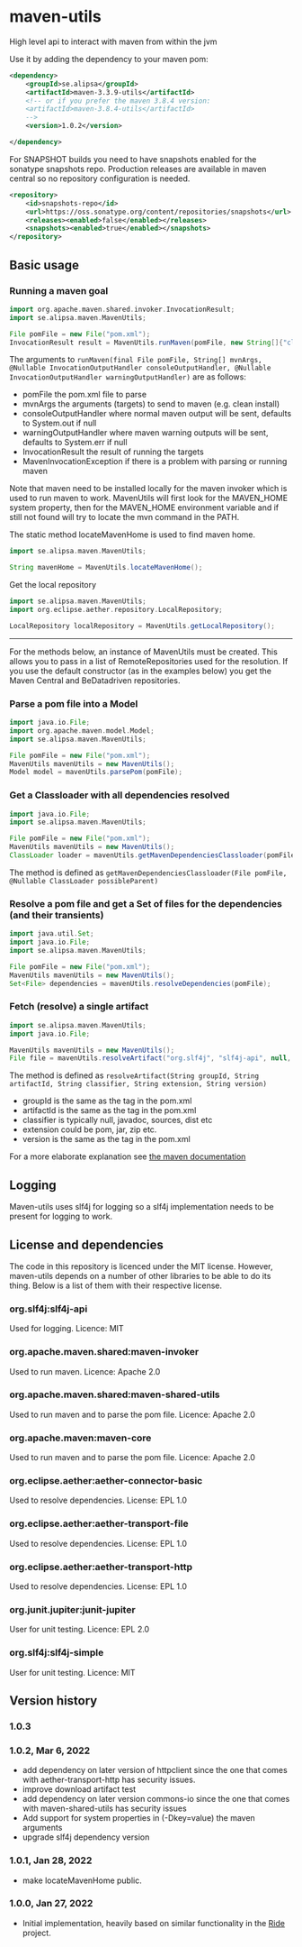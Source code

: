 # maven-utils
High level api to interact with maven from within the jvm

Use it by adding the dependency to your maven pom:
```xml
<dependency>
    <groupId>se.alipsa</groupId>
    <artifactId>maven-3.3.9-utils</artifactId>
    <!-- or if you prefer the maven 3.8.4 version:
    <artifactId>maven-3.8.4-utils</artifactId>
    -->
    <version>1.0.2</version>

</dependency>
```

For SNAPSHOT builds you need to have snapshots enabled for the sonatype snapshots repo. Production releases are available 
in maven central so no repository configuration is needed.

```xml
<repository>
    <id>snapshots-repo</id>
    <url>https://oss.sonatype.org/content/repositories/snapshots</url>
    <releases><enabled>false</enabled></releases>
    <snapshots><enabled>true</enabled></snapshots>
</repository>
```

## Basic usage

### Running a maven goal
```groovy
import org.apache.maven.shared.invoker.InvocationResult;
import se.alipsa.maven.MavenUtils;

File pomFile = new File("pom.xml");
InvocationResult result = MavenUtils.runMaven(pomFile, new String[]{"clean", "install"}, null, null);
```
The arguments to `runMaven(final File pomFile, String[] mvnArgs,
@Nullable InvocationOutputHandler consoleOutputHandler,
@Nullable InvocationOutputHandler warningOutputHandler)` are as follows:
- pomFile the pom.xml file to parse
- mvnArgs the arguments (targets) to send to maven (e.g. clean install)
- consoleOutputHandler where normal maven output will be sent, defaults to System.out if null
- warningOutputHandler where maven warning outputs will be sent, defaults to System.err if null
- InvocationResult the result of running the targets
- MavenInvocationException if there is a problem with parsing or running maven

Note that maven need to be installed locally for the maven invoker which is used to run maven to work. MavenUtils will first 
look for the MAVEN_HOME system property, then for the MAVEN_HOME environment variable and if still not found will try to locate
the mvn command in the PATH.

The static method locateMavenHome is used to find maven home.
```groovy
import se.alipsa.maven.MavenUtils;

String mavenHome = MavenUtils.locateMavenHome();
```


Get the local repository
```groovy
import se.alipsa.maven.MavenUtils;
import org.eclipse.aether.repository.LocalRepository;

LocalRepository localRepository = MavenUtils.getLocalRepository();
```

<hr />
For the methods below, an instance of MavenUtils must be created. This allows you to pass in
a list of RemoteRepositories used for the resolution. If you use the default constructor (as in the examples below)
you get the Maven Central and BeDatadriven repositories.

### Parse a pom file into a Model

```groovy
import java.io.File;
import org.apache.maven.model.Model;
import se.alipsa.maven.MavenUtils;

File pomFile = new File("pom.xml");
MavenUtils mavenUtils = new MavenUtils();
Model model = mavenUtils.parsePom(pomFile);
```

### Get a Classloader with all dependencies resolved

```groovy
import java.io.File;
import se.alipsa.maven.MavenUtils;

File pomFile = new File("pom.xml");
MavenUtils mavenUtils = new MavenUtils();
ClassLoader loader = mavenUtils.getMavenDependenciesClassloader(pomFile, this.getClass().getClassLoader())
```
The method is defined as `getMavenDependenciesClassloader(File pomFile, @Nullable ClassLoader possibleParent)` 

### Resolve a pom file and get a Set of files for the dependencies (and their transients)

```groovy
import java.util.Set;
import java.io.File;
import se.alipsa.maven.MavenUtils;

File pomFile = new File("pom.xml");
MavenUtils mavenUtils = new MavenUtils();
Set<File> dependencies = mavenUtils.resolveDependencies(pomFile);
```

### Fetch (resolve) a single artifact
```groovy
import se.alipsa.maven.MavenUtils;
import java.io.File;

MavenUtils mavenUtils = new MavenUtils();
File file = mavenUtils.resolveArtifact("org.slf4j", "slf4j-api", null, "jar", "1.7.32");
```

The method is defined as `resolveArtifact(String groupId, String artifactId, String classifier, String extension, String version)`
- groupId is the same as the <groupId> tag in the pom.xml
- artifactId is the same as the <artifactId> tag in the pom.xml
- classifier is typically null, javadoc, sources, dist etc
- extension could be pom, jar, zip etc.
- version is the same as the <version> tag in the pom.xml


For a more elaborate explanation see [the maven documentation](https://maven.apache.org/pom.html)

## Logging
Maven-utils uses slf4j for logging so a slf4j implementation needs to be present for logging to work. 

## License and dependencies
The code in this repository is licenced under the MIT license. However, maven-utils depends on a number of other libraries
to be able to do its thing. Below is a list of them with their respective license.

### org.slf4j:slf4j-api
Used for logging. Licence: MIT

### org.apache.maven.shared:maven-invoker
Used to run maven. Licence: Apache 2.0

### org.apache.maven.shared:maven-shared-utils
Used to run maven and to parse the pom file. Licence: Apache 2.0

### org.apache.maven:maven-core
Used to run maven and to parse the pom file. Licence: Apache 2.0

### org.eclipse.aether:aether-connector-basic
Used to resolve dependencies. License: EPL 1.0

### org.eclipse.aether:aether-transport-file
Used to resolve dependencies. License: EPL 1.0

### org.eclipse.aether:aether-transport-http
Used to resolve dependencies. License: EPL 1.0

### org.junit.jupiter:junit-jupiter
User for unit testing. Licence: EPL 2.0

### org.slf4j:slf4j-simple
User for unit testing. Licence: MIT

## Version history

### 1.0.3

### 1.0.2, Mar 6, 2022
- add dependency on later version of httpclient since the one that comes with aether-transport-http 
has security issues.
- improve download artifact test
- add dependency on later version commons-io since the one that comes with maven-shared-utils has security issues
- Add support for system properties in (-Dkey=value) the maven arguments
- upgrade slf4j dependency version

### 1.0.1, Jan 28, 2022
- make locateMavenHome public.

### 1.0.0, Jan 27, 2022
- Initial implementation, heavily based on similar functionality in the [Ride](https://github.com/perNyfelt/ride) project.